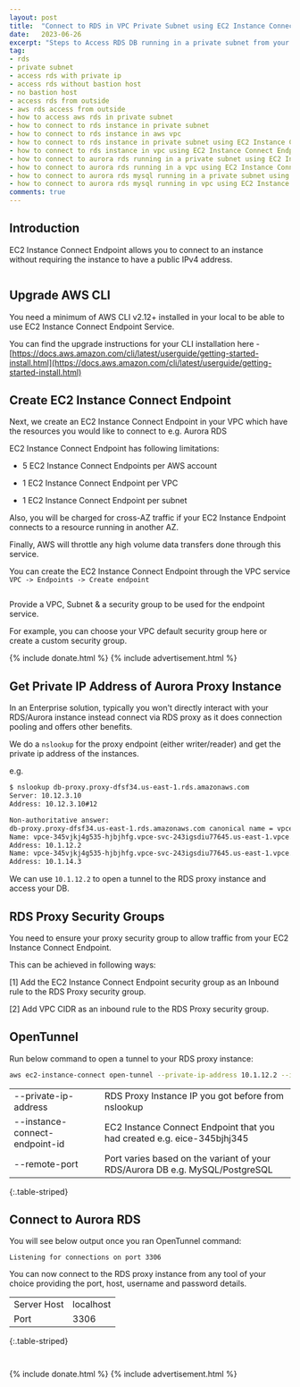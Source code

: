 ```yaml
---
layout: post
title:  "Connect to RDS in VPC Private Subnet using EC2 Instance Connect Endpoint (Local/Laptop)"
date:   2023-06-26
excerpt: "Steps to Access RDS DB running in a private subnet from your local/laptop"
tag:
- rds
- private subnet
- access rds with private ip
- access rds without bastion host
- no bastion host
- access rds from outside
- aws rds access from outside
- how to access aws rds in private subnet
- how to connect to rds instance in private subnet
- how to connect to rds instance in aws vpc
- how to connect to rds instance in private subnet using EC2 Instance Connect Endpoint
- how to connect to rds instance in vpc using EC2 Instance Connect Endpoint
- how to connect to aurora rds running in a private subnet using EC2 Instance Connect Endpoint
- how to connect to aurora rds running in a vpc using EC2 Instance Connect Endpoint
- how to connect to aurora rds mysql running in a private subnet using EC2 Instance Connect Endpoint
- how to connect to aurora rds mysql running in vpc using EC2 Instance Connect Endpoint
comments: true
---
```


## Introduction

EC2 Instance Connect Endpoint allows you to connect to an instance without requiring the instance to have a public IPv4 address.

<figure>
    <a href="{{ site.url }}/assets/img/2023/06/rds-ec2-instance-connect-endpoint.png">
        <picture>
            <source type="image/webp" srcset="{{ site.url }}/assets/img/2023/06/rds-ec2-instance-connect-endpoint.webp">
            <source type="image/png" srcset="{{ site.url }}/assets/img/2023/06/rds-ec2-instance-connect-endpoint.png">
            <img src="{{ site.url }}/assets/img/2023/06/rds-ec2-instance-connect-endpoint.png" alt="">
        </picture>
    </a>
</figure>

## Upgrade AWS CLI

You need a minimum of AWS CLI v2.12+ installed in your local to be able to use EC2 Instance Connect Endpoint Service.

You can find the upgrade instructions for your CLI installation here - [https://docs.aws.amazon.com/cli/latest/userguide/getting-started-install.html](https://docs.aws.amazon.com/cli/latest/userguide/getting-started-install.html)

## Create EC2 Instance Connect Endpoint

Next, we create an EC2 Instance Connect Endpoint in your VPC which have the resources you would like to connect to e.g. Aurora RDS

EC2 Instance Connect Endpoint has following limitations:

- 5 EC2 Instance Connect Endpoints per AWS account

- 1 EC2 Instance Connect Endpoint per VPC

- 1 EC2 Instance Connect Endpoint per subnet

Also, you will be charged for cross-AZ traffic if your EC2 Instance Endpoint connects to a resource running in another AZ.

Finally, AWS will throttle any high volume data transfers done through this service.

You can create the EC2 Instance Connect Endpoint through the VPC service `VPC -> Endpoints -> Create endpoint`

<figure>
    <a href="{{ site.url }}/assets/img/2023/06/create-ec2-instance-connect-endpoint.png">
        <picture>
            <source type="image/webp" srcset="{{ site.url }}/assets/img/2023/06/create-ec2-instance-connect-endpoint.webp">
            <source type="image/png" srcset="{{ site.url }}/assets/img/2023/06/create-ec2-instance-connect-endpoint.png">
            <img src="{{ site.url }}/assets/img/2023/06/create-ec2-instance-connect-endpoint.png" alt="">
        </picture>
    </a>
</figure>

Provide a VPC, Subnet & a security group to be used for the endpoint service.

For example, you can choose your VPC default security group here or create a custom security group.

{% include donate.html %}
{% include advertisement.html %}

## Get Private IP Address of Aurora Proxy Instance

In an Enterprise solution, typically you won't directly interact with your RDS/Aurora instance instead connect via RDS proxy as it does connection pooling and offers other benefits.

We do a `nslookup` for the proxy endpoint (either writer/reader) and get the private ip address of the instances.

e.g.

```bash
$ nslookup db-proxy.proxy-dfsf34.us-east-1.rds.amazonaws.com
Server: 10.12.3.10
Address: 10.12.3.10#12

Non-authoritative answer:
db-proxy.proxy-dfsf34.us-east-1.rds.amazonaws.com canonical name = vpce-345vjkj4g535-hjbjhfg.vpce-svc-243igsdiu77645.us-east-1.vpce.amazonaws.com.
Name: vpce-345vjkj4g535-hjbjhfg.vpce-svc-243igsdiu77645.us-east-1.vpce.amazonaws.com
Address: 10.1.12.2
Name: vpce-345vjkj4g535-hjbjhfg.vpce-svc-243igsdiu77645.us-east-1.vpce.amazonaws.com
Address: 10.1.14.3
```

We can use `10.1.12.2` to open a tunnel to the RDS proxy instance and access your DB.

## RDS Proxy Security Groups

You need to ensure your proxy security group to allow traffic from your EC2 Instance Connect Endpoint.

This can be achieved in following ways:

[1] Add the EC2 Instance Connect Endpoint security group as an Inbound rule to the RDS Proxy security group.

[2] Add VPC CIDR as an inbound rule to the RDS Proxy security group.

## OpenTunnel

Run below command to open a tunnel to your RDS proxy instance:

```bash
aws ec2-instance-connect open-tunnel --private-ip-address 10.1.12.2 --instance-connect-endpoint-id <your-instance-connect-endpoint-id> --remote-port 3306 --local-port 3306
```

| | |
|---|---|
|--private-ip-address |RDS Proxy Instance IP you got before from nslookup |
|--instance-connect-endpoint-id |EC2 Instance Connect Endpoint that you had created e.g. eice-345bjhj345 |
|--remote-port |Port varies based on the variant of your RDS/Aurora DB e.g. MySQL/PostgreSQL |
{:.table-striped}

## Connect to Aurora RDS

You will see below output once you ran OpenTunnel command:

```text
Listening for connections on port 3306
```

You can now connect to the RDS proxy instance from any tool of your choice providing the port, host, username and password details.

| | |
|---|---|
|Server Host |localhost | 
|Port |3306 | 
{:.table-striped}

<figure>
    <a href="{{ site.url }}/assets/img/2023/06/dbeaver-remote-connect.png">
        <picture>
            <source type="image/webp" srcset="{{ site.url }}/assets/img/2023/06/dbeaver-remote-connect.webp">
            <source type="image/png" srcset="{{ site.url }}/assets/img/2023/06/dbeaver-remote-connect.png">
            <img src="{{ site.url }}/assets/img/2023/06/dbeaver-remote-connect.png" alt="">
        </picture>
    </a>
</figure>

<figure>
    <a href="{{ site.url }}/assets/img/2023/06/dbeaver-remote-connect-success.png">
        <picture>
            <source type="image/webp" srcset="{{ site.url }}/assets/img/2023/06/dbeaver-remote-connect-success.webp">
            <source type="image/png" srcset="{{ site.url }}/assets/img/2023/06/dbeaver-remote-connect-success.png">
            <img src="{{ site.url }}/assets/img/2023/06/dbeaver-remote-connect-success.png" alt="">
        </picture>
    </a>
</figure>

{% include donate.html %}
{% include advertisement.html %}